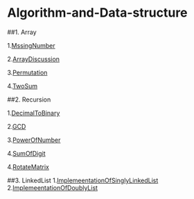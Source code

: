 # Algorithm-and-Data-structure

##1. Array

   1.[MssingNumber](https://github.com/Iyanuoluwa-vic/Algorithm-and-Data-structure/tree/master/Array/MissingNumber)

   2.[ArrayDiscussion](https://github.com/Iyanuoluwa-vic/Algorithm-and-Data-structure/tree/master/Array/ArrayDiscussion)

   3.[Permutation](https://github.com/Iyanuoluwa-vic/Algorithm-and-Data-structure/tree/master/Array/Permutation)

   4.[TwoSum](https://github.com/Iyanuoluwa-vic/Algorithm-and-Data-structure/tree/master/Array/TwoSum)


##2. Recursion
   
   1.[DecimalToBinary](https://github.com/Iyanuoluwa-vic/Algorithm-and-Data-structure/tree/master/Recursions/DecimalToBianry)

   2.[GCD](https://github.com/Iyanuoluwa-vic/Algorithm-and-Data-structure/tree/master/Recursions/GCD)

   3.[PowerOfNumber](https://github.com/Iyanuoluwa-vic/Algorithm-and-Data-structure/tree/master/Recursions/PowerOfNumber)

   4.[SumOfDigit](https://github.com/Iyanuoluwa-vic/Algorithm-and-Data-structure/tree/master/Recursions/SumofDigit)

   4.[RotateMatrix](https://github.com/Iyanuoluwa-vic/Algorithm-and-Data-structure/tree/master/Recursions/RotateMatrix)


##3. LinkedList
      1.[ImplemeentationOfSinglyLinkedList](https://github.com/Iyanuoluwa-vic/Algorithm-and-Data-structure/tree/master/LinkedList/SinglyLinkedListImplementation)
      2.[ImplemeentationOfDoublyList](https://github.com/Iyanuoluwa-vic/Algorithm-and-Data-structure/tree/master/LinkedList/DoublyLinkedListImplementation)
      

        

